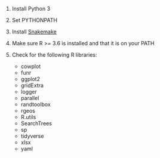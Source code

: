 1) Install Python 3
2) Set PYTHONPATH 

3) Install [Snakemake](https://snakemake.readthedocs.io/en/stable/getting_started/installation.html)

4) Make sure R >= 3.6 is installed and that it is on your PATH
5) Check for the following R libraries: 
     - cowplot
     - funr
     - ggplot2
     - gridExtra
     - logger
     - parallel
     - randtoolbox
     - rgeos
     - R.utils
     - SearchTrees
     - sp
     - tidyverse
     - xlsx
     - yaml 

